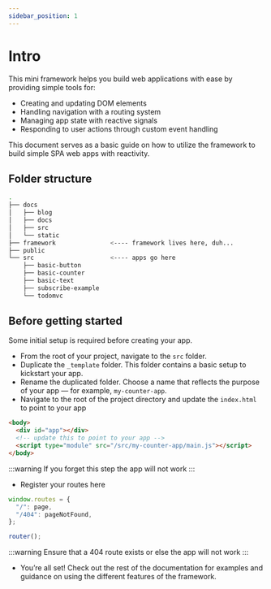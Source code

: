 ```yaml
---
sidebar_position: 1
---
```


# Intro

This mini framework helps you build web applications with ease by providing simple tools for:

- Creating and updating DOM elements
- Handling navigation with a routing system
- Managing app state with reactive signals
- Responding to user actions through custom event handling

This document serves as a basic guide on how to utilize the framework to build
simple SPA web apps with reactivity.

## Folder structure

```sh
.
├── docs
│   ├── blog
│   ├── docs
│   ├── src
│   └── static
├── framework               <---- framework lives here, duh...
├── public
└── src                     <---- apps go here
    ├── basic-button
    ├── basic-counter
    ├── basic-text
    ├── subscribe-example
    └── todomvc

```

## Before getting started

Some initial setup is required before creating your app.

- From the root of your project, navigate to the `src` folder.
- Duplicate the `_template` folder. This folder contains a basic setup to kickstart your app.
- Rename the duplicated folder. Choose a name that reflects the purpose of your app — for example, `my-counter-app`.
- Navigate to the root of the project directory and update the `index.html` to
  point to your app

```html
<body>
  <div id="app"></div>
  <!-- update this to point to your app -->
  <script type="module" src="/src/my-counter-app/main.js"></script>
</body>
```

:::warning
If you forget this step the app will not work
:::

- Register your routes here

```js
window.routes = {
  "/": page,
  "/404": pageNotFound,
};

router();
```

:::warning
Ensure that a 404 route exists or else the app will not work
:::

- You’re all set! Check out the rest of the documentation for examples and guidance on using the different features of the framework.
